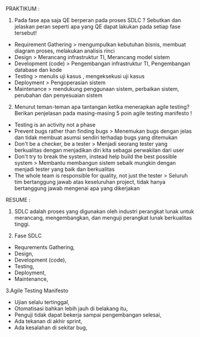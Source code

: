 PRAKTIKUM : 

1. Pada fase apa saja QE berperan pada proses SDLC ? Sebutkan dan jelaskan peran seperti apa yang QE dapat lakukan pada setiap fase tersebut!
- Requirement Gathering > mengumpulkan kebutuhan bisnis, membuat diagram proses, melakukan analisis rinci
- Design > Merancang infrastruktur TI, Merancang model sistem
- Development (code) > Pengembangan infrastruktur TI, Pengembangan database dan kode
- Testing > menulis uji kasus , mengeksekusi uji kasus
- Deployment > Pengoperasian sistem
- Maintenance > mendukung penggunaan sistem, perbaikan sistem, perubahan dan penyesuaian sistem

2. Menurut teman-teman apa tantangan ketika menerapkan agile testing? Berikan penjelasan pada masing-masing 5 poin agile testing manifesto !
- Testing is an activity not a phase 
- Prevent bugs rather than finding bugs > Menemukan bugs dengan jelas dan tidak membuat asumsi sendiri terhadap bugs yang ditemukan
- Don't be a checker, be a tester > Menjadi seorang tester yang berkualitas dengan menjadikan diri kita sebagai perwakilan dari user
- Don't try to break the system, instead help build the best possible system > Membantu membangun sistem sebaik mungkin dengan menjadi tester yang baik dan berkualitas
- The whole team is responsible for quality, not just the tester > Seluruh tim bertanggung jawab atas keseluruhan project, tidak hanya bertanggung jawab mengenai apa yang dikerjakan 

RESUME :

1. SDLC adalah proses yang digunakan oleh industri perangkat lunak untuk merancang, mengembangkan, dan menguji perangkat lunak berkualitas tinggi.

2. Fase SDLC
- Requrements Gathering,
- Design,
- Development (code),
- Testing,
- Deployment,
- Maintenance,

3.Agile Testing Manifesto
- Ujian selalu tertinggal,
- Otomatisasi bahkan lebih jauh di belakang itu,
- Penguji tidak dapat bekerja sampai pengembangan selesai,
- Ada tekanan di akhir sprint,
- Ada kesalahan di sekitar bug,
